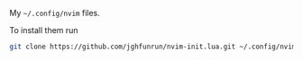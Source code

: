 My `~/.config/nvim` files.

To install them run

```bash
git clone https://github.com/jghfunrun/nvim-init.lua.git ~/.config/nvim
```
